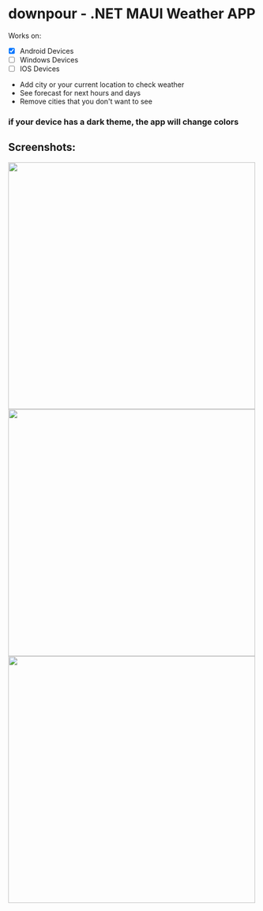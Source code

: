 # downpour - .NET MAUI Weather APP

Works on:
- [x] Android Devices
- [ ] Windows Devices
- [ ] IOS Devices

- Add city or your current location to check weather
- See forecast for next hours and days
- Remove cities that you don't want to see

### if your device has a dark theme, the app will change colors

## Screenshots:
<img src="https://github.com/WebSpruce/downpour/assets/117351406/0b70e73f-aa15-43ed-88fc-b400ee90fb81" width=500>
<img src="https://github.com/WebSpruce/downpour/assets/117351406/311699d4-93dd-41e8-ae34-7f7ef802c75c" width=500>
<img src="https://github.com/WebSpruce/downpour/assets/117351406/a806082f-e33a-4b9b-93f7-d643f5bb492c" width=500>
